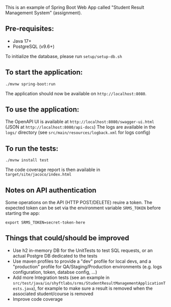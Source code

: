 
This is an example of Spring Boot Web App called "Student Result Management System" (assignment).

## Pre-requisites:
 * Java 17+
 * PostgreSQL (v9.6+)

To initialize the database, please run `setup/setup-db.sh`

## To start the application:

`./mvnw spring-boot:run`

The application should now be available on `http://localhost:8080`.


## To use the application:

The OpenAPI UI is available at `http://localhost:8080/swagger-ui.html` (JSON at `http://localhost:8080/api-docs`)
The logs are available in the `logs/` directory (see `src/main/resources/logback.xml` for logs config)

## To run the tests:

`./mvnw install test`

The code coverage report is then available in `target/site/jacoco/index.html`

## Notes on API authentication

Some operations on the API (HTTP POST/DELETE) reuire a token. The expected token can be set via the environment variable `SRMS_TOKEN` before starting the app:

`export SRMS_TOKEN=secret-token-here`

## Things that could/should be improved
  * Use h2 in-memory DB for the UnitTests to test SQL requests, or an actual Postgre DB dedicated to the tests
  * Use maven profiles to provide a "dev" profile for local devs, and a "production" profile for QA/Staging/Production environments (e.g. logs configuration, token, databse config, ...)
  * Add more Integration tests (see an example in `src/test/java/io/shyftlabs/srms/StudentResultManagementApplicationTests.java`), for example to make sure a result is removed when the associated student/course is removed
  * Improve code coverage
